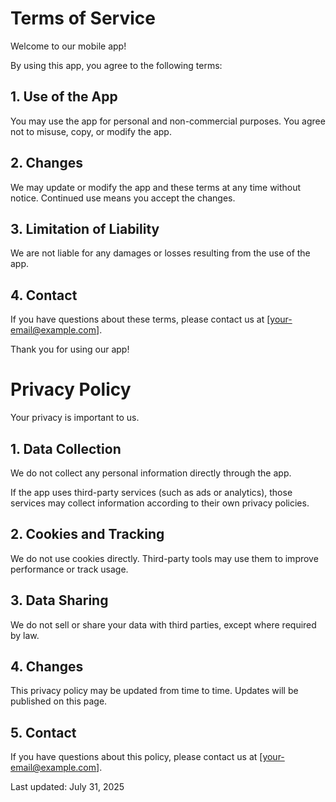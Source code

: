 # Terms of Service

Welcome to our mobile app!

By using this app, you agree to the following terms:

## 1. Use of the App
You may use the app for personal and non-commercial purposes. You agree not to misuse, copy, or modify the app.

## 2. Changes
We may update or modify the app and these terms at any time without notice. Continued use means you accept the changes.

## 3. Limitation of Liability
We are not liable for any damages or losses resulting from the use of the app.

## 4. Contact
If you have questions about these terms, please contact us at [your-email@example.com].

Thank you for using our app!

# Privacy Policy

Your privacy is important to us.

## 1. Data Collection
We do not collect any personal information directly through the app.

If the app uses third-party services (such as ads or analytics), those services may collect information according to their own privacy policies.

## 2. Cookies and Tracking
We do not use cookies directly. Third-party tools may use them to improve performance or track usage.

## 3. Data Sharing
We do not sell or share your data with third parties, except where required by law.

## 4. Changes
This privacy policy may be updated from time to time. Updates will be published on this page.

## 5. Contact
If you have questions about this policy, please contact us at [your-email@example.com].

Last updated: July 31, 2025
